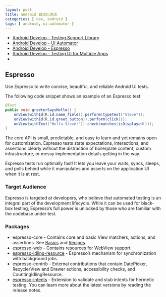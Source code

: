 ```yaml
---
layout: post
title: android 自动化测试
categories: [ dev, android ]
tags: [ android, ui-automator ]
---
```



* [Android Develop - Testing Support Library](https://developer.android.com/topic/libraries/testing-support-library/index.html)
* [Android Develop - UI Automator](https://developer.android.com/training/testing/ui-automator.html)
* [Android Develop - Espresso](https://developer.android.com/training/testing/espresso/index.html)
* [Android Develop - Testing UI for Multiple Apps](https://developer.android.com/training/testing/ui-testing/uiautomator-testing.html)
* []()




## Espresso

Use Espresso to write concise, beautiful, and reliable Android UI tests.

The following code snippet shows an example of an Espresso test:

~~~ java
@Test
public void greeterSaysHello() {
    onView(withId(R.id.name_field)).perform(typeText("Steve"));
    onView(withId(R.id.greet_button)).perform(click());
    onView(withText("Hello Steve!")).check(matches(isDisplayed()));
}
~~~

The core API is small, predictable, and easy to learn and yet remains open for customization. Espresso tests state expectations, interactions, and assertions clearly without the distraction of boilerplate content, custom infrastructure, or messy implementation details getting in the way.

Espresso tests run optimally fast! It lets you leave your waits, syncs, sleeps, and polls behind while it manipulates and asserts on the application UI when it is at rest.

### Target Audience

Espresso is targeted at developers, who believe that automated testing is an integral part of the development lifecycle. While it can be used for black-box testing, Espresso’s full power is unlocked by those who are familiar with the codebase under test.

### Packages

* espresso-core - Contains core and basic View matchers, actions, and assertions. See [Basics](espresso-basic) and [Recipes][espresso-recipes].
* [espresso-web][] - Contains resources for WebView support.
* [espresso-idling-resource][] - Espresso’s mechanism for synchronization with background jobs.
* espresso-contrib - External contributions that contain DatePicker, RecyclerView and Drawer actions, accessibility checks, and CountingIdlingResource.
* [espresso-intents][] - Extension to validate and stub intents for hermetic testing.
You can learn more about the latest versions by reading the release notes.

[espresso-basic]: https://developer.android.com/training/testing/espresso/basics.html
[espresso-recipes]: https://developer.android.com/training/testing/espresso/recipes.html
[espresso-web]: https://developer.android.com/training/testing/espresso/web.html
[espresso-idling-resource]: https://developer.android.com/training/testing/espresso/idling-resource.html
[espresso-intents]: https://developer.android.com/training/testing/espresso/intents.html






































































